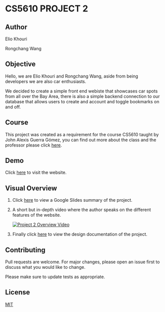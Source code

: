 # CS5610 PROJECT 2

## Author

Elio Khouri

Rongchang Wang

## Objective

Hello, we are Elio Khouri and Rongchang Wang, aside from being developers we are also car enthusiasts.

We decided to create a simple front end webiste that showcases car spots from all over the Bay Area, there is also a simple backend connection to our database that allows users to create and account and toggle bookmarks on and off.

## Course

This project was created as a requirement for the course CS5610 taught by John Alexis Guerra Gómez, you can find out more about the class and the professor please click [here](https://johnguerra.co).

## Demo

Click [here](https://bay-area-car-spotting-guide.vercel.app/index.html) to visit the website.

## Visual Overview

1. Click [here](https://docs.google.com/presentation/d/1irUpc7DkpUP05iKAfVCJ2aqsSU5S6XPoZ-qLg50W1A0/edit?usp=sharing) to view a Google Slides summary of the project.

2. A short but in-depth video where the author speaks on the different features of the website.

   [![Project 2 Overview Video](https://raw.githubusercontent.com/f4ejkai/Webdev_project2/main/Images/Thumbnails/youtubethumbnail.jpeg)](https://youtu.be/eeZL2iwy0uk)

3. Finally click [here](https://github.com/f4ejkai/Webdev_project2/blob/main/project2-design-doc.docx?raw=true) to view the design documentation of the project.

## Contributing

Pull requests are welcome. For major changes, please open an issue first to discuss what you would like to change.

Please make sure to update tests as appropriate.

## License

[MIT](https://choosealicense.com/licenses/mit/)
